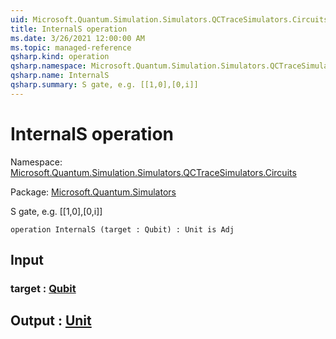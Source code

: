 ```yaml
---
uid: Microsoft.Quantum.Simulation.Simulators.QCTraceSimulators.Circuits.InternalS
title: InternalS operation
ms.date: 3/26/2021 12:00:00 AM
ms.topic: managed-reference
qsharp.kind: operation
qsharp.namespace: Microsoft.Quantum.Simulation.Simulators.QCTraceSimulators.Circuits
qsharp.name: InternalS
qsharp.summary: S gate, e.g. [[1,0],[0,i]]
---
```


# InternalS operation

Namespace: [Microsoft.Quantum.Simulation.Simulators.QCTraceSimulators.Circuits](xref:Microsoft.Quantum.Simulation.Simulators.QCTraceSimulators.Circuits)

Package: [Microsoft.Quantum.Simulators](https://nuget.org/packages/Microsoft.Quantum.Simulators)


S gate, e.g. [[1,0],[0,i]]

```qsharp
operation InternalS (target : Qubit) : Unit is Adj
```


## Input

### target : [Qubit](xref:microsoft.quantum.lang-ref.qubit)





## Output : [Unit](xref:microsoft.quantum.lang-ref.unit)

